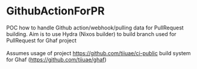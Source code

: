 # GithubActionForPR
POC how to handle Github action/webhook/pulling data for PullRequest building. Aim is to use Hydra (Nixos builder) to build branch used for PullRequest for Ghaf project
<br>
<br>
Assumes usage of project https://github.com/tiiuae/ci-public build system for Ghaf (https://github.com/tiiuae/ghaf)
